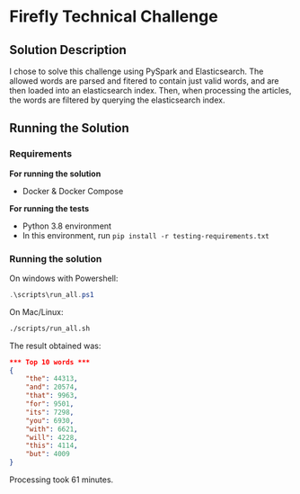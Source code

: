 # Firefly Technical Challenge


## Solution Description

I chose to solve this challenge using PySpark and Elasticsearch. The allowed words are parsed and fitered to contain just valid words, and are then loaded into an elasticsearch index. Then, when processing the articles, the words are filtered by querying the elasticsearch index.


## Running the Solution

### Requirements

**For running the solution**
- Docker & Docker Compose

**For running the tests**
- Python 3.8 environment
- In this environment, run `pip install -r testing-requirements.txt`


### Running the solution

On windows with Powershell:
```powershell
.\scripts\run_all.ps1
```

On Mac/Linux:
```bash
./scripts/run_all.sh
```

The result obtained was:

```json
*** Top 10 words ***
{
    "the": 44313,
    "and": 20574,
    "that": 9963,
    "for": 9501,
    "its": 7298,
    "you": 6930,
    "with": 6621,
    "will": 4228,
    "this": 4114,
    "but": 4009
}
```

Processing took 61 minutes.
